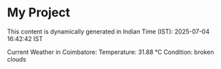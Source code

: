 # My Project

This content is dynamically generated in Indian Time (IST): 2025-07-04 16:42:42 IST


Current Weather in Coimbatore:
Temperature: 31.88 °C
Condition: broken clouds
